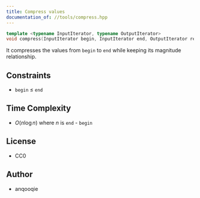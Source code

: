 ```yaml
---
title: Compress values
documentation_of: //tools/compress.hpp
---
```


```cpp
template <typename InputIterator, typename OutputIterator>
void compress(InputIterator begin, InputIterator end, OutputIterator result);
```

It compresses the values from `begin` to `end` while keeping its magnitude relationship.

## Constraints
- `begin` $\leq$ `end`

## Time Complexity
- $O(n \log n)$ where $n$ is `end` - `begin`

## License
- CC0

## Author
- anqooqie
